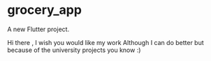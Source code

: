 # grocery_app

A new Flutter project.

Hi there , I wish you would like my work Although I can do better 
but because of the university projects you know :)